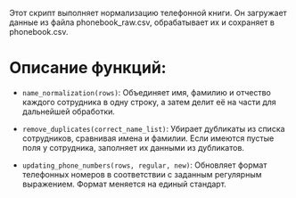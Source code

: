 Этот скрипт выполняет нормализацию телефонной книги. Он загружает данные из файла phonebook_raw.csv, обрабатывает их и сохраняет в phonebook.csv. 

# Описание функций:

- `name_normalization(rows)`: 
Объединяет имя, фамилию и отчество каждого сотрудника в одну строку, а затем делит её на части для дальнейшей обработки.

- `remove_duplicates(correct_name_list)`: 
Убирает дубликаты из списка сотрудников, сравнивая имена и фамилии. Если имеются пустые поля у сотрудника, заполняет их данными из дубликатов.

- `updating_phone_numbers(rows, regular, new)`: 
Обновляет формат телефонных номеров в соответствии с заданным регулярным выражением. Формат меняется на единый стандарт.

